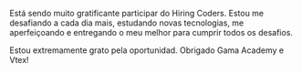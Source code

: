 Está sendo muito gratificante participar do Hiring Coders. Estou me desafiando a cada dia mais, estudando novas tecnologias, me aperfeiçoando e entregando o meu melhor para cumprir todos os desafios.

Estou extremamente grato pela oportunidad. Obrigado Gama Academy e Vtex!